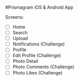 #Prismagram iOS & Android App

Screens:

 - [ ] Home
 - [ ] Search
 - [ ] Upload
 - [ ] Notifications (Challenge)
 - [ ] Profile
 - [ ] Edit Profile (Challenge)
 - [ ] Photo Detail
 - [ ] Photo Comments (Challenge)
 - [ ] Photo Likes (Challenge)